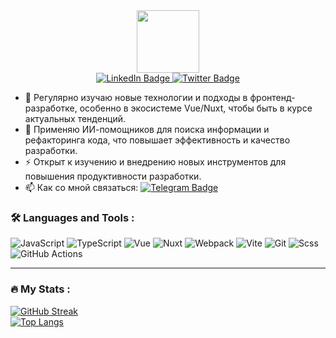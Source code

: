 <div id="header" align="center">
  <img src="https://media.giphy.com/media/M9gbBd9nbDrOTu1Mqx/giphy.gif" width="100"/>
</div>

<div id="badges" align="center">
   <a href="https://www.linkedin.com/in/dzmitry-shaviaka/">
      <img src="https://img.shields.io/badge/LinkedIn-blue?style=for-the-badge&logo=linkedin&logoColor=white" alt="LinkedIn Badge"/>
  </a>
   <a href="https://t.me/Dzmitry_Shaviaka">
      <img src="https://img.shields.io/badge/-telegram-blue?style=for-the-badge&logo=twitter&logoColor=white" alt="Twitter Badge"/>
  </a>
</div>



- :telescope: Регулярно изучаю новые технологии и подходы в фронтенд-разработке, особенно в экосистеме Vue/Nuxt, чтобы быть в курсе актуальных тенденций.
- :seedling: Применяю ИИ-помощников для поиска информации и рефакторинга кода, что повышает эффективность и качество разработки.
- :zap: Открыт к изучению и внедрению новых инструментов для повышения продуктивности разработки.
- :mailbox: Как со мной связаться: [![Telegram Badge](https://img.shields.io/badge/-telegram-blue?style=flat&logo=Telegram&logoColor=white)](https://t.me/Dzmitry_Shaviaka)


### :hammer_and_wrench: Languages and Tools :

![JavaScript](https://img.shields.io/badge/JavaScript-F7DF1E?style=for-the-badge&logo=javascript&logoColor=black)
![TypeScript](https://img.shields.io/badge/TypeSctipt-316192?style=for-the-badge&logo=typescript&logoColor=white)
![Vue](https://img.shields.io/badge/vue-4FC08D?style=for-the-badge&logo=vuedotjs&logoColor=white)
![Nuxt](https://img.shields.io/badge/nuxt-4FC08D?style=for-the-badge&logo=nuxt&logoColor=white)
![Webpack](https://img.shields.io/badge/webpack-%238DD6F9.svg?style=for-the-badge&logo=webpack&logoColor=black)
![Vite](https://img.shields.io/badge/vite-%23646CFF.svg?style=for-the-badge&logo=vite&logoColor=white)
![Git](https://img.shields.io/badge/git-F05032?style=for-the-badge&logo=git&logoColor=white)
![Scss](https://img.shields.io/badge/scss-CC6699?style=for-the-badge&logo=sass&logoColor=white)
![GitHub Actions](https://img.shields.io/badge/github%20actions-%232671E5.svg?style=for-the-badge&logo=githubactions&logoColor=white)

---

### :fire: My Stats :

[![GitHub Streak](https://streak-stats.demolab.com?user=Zanuda-Dzmitry&theme=transparent&hide_border=true&mode=weekly&fire=FF2222&dates=2C68F6&currStreakLabel=2C68F6&currStreakNum=2C68F6)](https://git.io/streak-stats)           
[![Top Langs](https://github-readme-stats.vercel.app/api/top-langs/?username=Zanuda-Dzmitry&layout=compact&theme=vision-friendly-dark)](https://github.com/anuraghazra/github-readme-stats)





